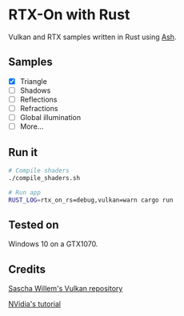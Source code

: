 # RTX-On with Rust

Vulkan and RTX samples written in Rust using [Ash][2].

## Samples

- [x] Triangle
- [ ] Shadows
- [ ] Reflections
- [ ] Refractions
- [ ] Global illumination
- [ ] More...

## Run it

```sh
# Compile shaders
./compile_shaders.sh

# Run app
RUST_LOG=rtx_on_rs=debug,vulkan=warn cargo run
```

## Tested on

Windows 10 on a GTX1070.

## Credits

[Sascha Willem's Vulkan repository][0]

[NVidia's tutorial][1]

[0]: https://github.com/SaschaWillems/Vulkan
[1]: https://developer.nvidia.com/rtx/raytracing/vkray
[2]: https://github.com/MaikKlein/ash

